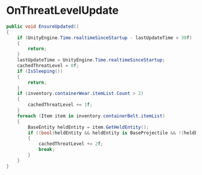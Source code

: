 <Badge type="danger" text="Carbon Compatible"/><Badge type="warning" text="Oxide Compatible"/>
# OnThreatLevelUpdate
```csharp
public void EnsureUpdated()
{
	if (UnityEngine.Time.realtimeSinceStartup - lastUpdateTime < 30f)
	{
		return;
	}
	lastUpdateTime = UnityEngine.Time.realtimeSinceStartup;
	cachedThreatLevel = 0f;
	if (IsSleeping())
	{
		return;
	}
	if (inventory.containerWear.itemList.Count > 2)
	{
		cachedThreatLevel += 1f;
	}
	foreach (Item item in inventory.containerBelt.itemList)
	{
		BaseEntity heldEntity = item.GetHeldEntity();
		if ((bool)heldEntity && heldEntity is BaseProjectile && !(heldEntity is BowWeapon))
		{
			cachedThreatLevel += 2f;
			break;
		}
	}
}

```
